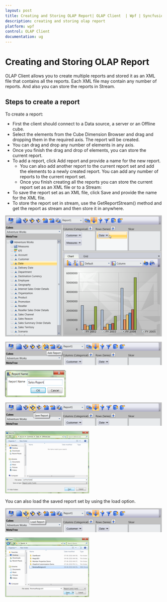```yaml
---
layout: post
title: Creating and Storing OLAP Report| OLAP Client  | Wpf | Syncfusion
description: creating and storing olap report
platform: wpf
control: OLAP Client 
documentation: ug
---
```


# Creating and Storing OLAP Report

OLAP Client allows you to create multiple reports and stored it as an XML file that contains all the reports. Each XML file may contain any number of reports. And also you can store the reports in Stream.

## Steps to create a report

To create a report:

   * First the client should connect to a Data source, a server or an Offline cube.
   * Select the elements from the Cube Dimension Browser and drag and dropping them in the required axis. The report will be created.
   * You can drag and drop any number of elements in any axis.
   * Once you finish the drag and drop of elements, you can store the current report.
* To add a report, click Add report and provide a name for the new report.
   * You can also add another report to the current report set and add the elements to a newly created report. 
   You can add any number of reports to the current report set.
   * Once you finish creating all the reports you can store the current report set as an XML file or to a Stream: 
* To save the report set as an XML file, click Save and provide the name for the XML file.
* To store the report set in stream, use the GetReportStream() method and get the report as stream and then store it in anywhere.



![](Creating-and-Storing-OLAP-Report_images/Creating-and-Storing-OLAP-Report_img1.png)



![](Creating-and-Storing-OLAP-Report_images/Creating-and-Storing-OLAP-Report_img2.png)



![](Creating-and-Storing-OLAP-Report_images/Creating-and-Storing-OLAP-Report_img3.png)



![](Creating-and-Storing-OLAP-Report_images/Creating-and-Storing-OLAP-Report_img4.png)



![](Creating-and-Storing-OLAP-Report_images/Creating-and-Storing-OLAP-Report_img5.png)



You can also load the saved report set by using the load option.

![](Creating-and-Storing-OLAP-Report_images/Creating-and-Storing-OLAP-Report_img6.png)



![](Creating-and-Storing-OLAP-Report_images/Creating-and-Storing-OLAP-Report_img7.png)



